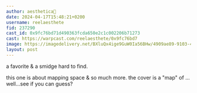 ```yaml
---
author: aesthetica🎩
date: 2024-04-17T15:48:21+0200
username: reelaesthete
fid: 237290
cast_id: 0x9fc76bd71d490363fcda650e2c1c002206b71273
cast: https://warpcast.com/reelaesthete/0x9fc76bd7
image: https://imagedelivery.net/BXluQx4ige9GuW0Ia56BHw/4909ae89-9103-4382-cd54-88a7c4799a00/original
layout: post
---
```

a favorite & a smidge hard to find.   
  
this one is about mapping space & so much more. the cover is a "map" of ... well...see if you can guess?  

<img src='https://imagedelivery.net/BXluQx4ige9GuW0Ia56BHw/4909ae89-9103-4382-cd54-88a7c4799a00/original' alt='' referrerpolicy='no-referrer'/>